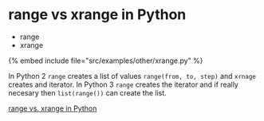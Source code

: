 # range vs xrange in Python

* range
* xrange

{% embed include file="src/examples/other/xrange.py" %}

In Python 2 `range` creates a list of values `range(from, to, step)` and `xrnage` creates and iterator.
In Python 3 `range` creates the iterator and if really necesary then `list(range())` can create the list.

[range vs. xrange in Python](http://code-maven.com/range-vs-xrange-in-python)



